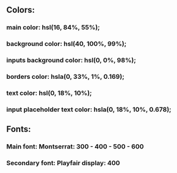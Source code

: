 ## Colors:

### main color: hsl(16, 84%, 55%);
### background color: hsl(40, 100%, 99%);
### inputs background color: hsl(0, 0%, 98%);
### borders color: hsla(0, 33%, 1%, 0.169);
### text color: hsl(0, 18%, 10%);
### input placeholder text color: hsla(0, 18%, 10%, 0.678);

## Fonts:
### Main font: Montserrat: 300 - 400 - 500 - 600
### Secondary font: Playfair display: 400
